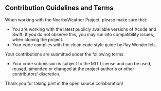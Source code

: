 ## Contribution Guidelines and Terms
When working with the NearbyWeather Project, please make sure that:

- You are working with the latest publicly available versions of Xcode and Swift. If you do not observe this, you may run into compatibility issues, when cloning the project.
- Your code complies with the clean code style guide by Ray Wenderlich.

Your contributions are submitted under the following terms:
​
- Your code submission is subject to the MIT License and can be used, reused, amended or changed at the project author's or other contributors' discretion.

Thank you for taking part in the open source collaboration!
